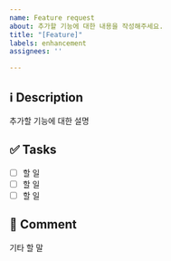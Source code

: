 ```yaml
---
name: Feature request
about: 추가할 기능에 대한 내용을 작성해주세요.
title: "[Feature]"
labels: enhancement
assignees: ''

---
```


## ℹ Description
추가할 기능에 대한 설명

## ✅ Tasks
- [ ] 할 일
- [ ] 할 일
- [ ] 할 일

## 💬 Comment
기타 할 말
